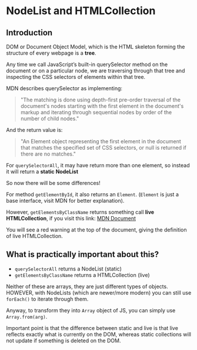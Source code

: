 # NodeList and HTMLCollection
## Introduction

DOM or Document Object Model, which is the HTML skeleton forming the structure of every webpage is a **tree**. 

Any time we call JavaScript’s built-in querySelector method on the document or on a particular node, we are traversing through that tree and inspecting the CSS selectors of elements within that tree.

MDN describes querySelector as implementing:
> "The matching is done using depth-first pre-order traversal of the document's nodes starting with the first element in the document's markup and iterating through sequential nodes by order of the number of child nodes."

And the return value is:

> "An Element object representing the first element in the document that matches the specified set of CSS selectors, or null is returned if there are no matches."

For `querySelectorAll`, it may have return more than one element, so instead it will return a **static NodeList**

So now there will be some differences!

For method `getElementById`, it also returns an `Element`. (`Element` is just a base interface, visit MDN for better explanation).

However, `getElementsByClassName` returns something call **live HTMLCollection**, if you visit this link: [MDN Document](https://developer.mozilla.org/en-US/docs/Web/API/Document/getElementsByClassName)

You will see a red warning at the top of the document, giving the definition of live HTMLCollection.

## What is practically important about this? 

- `querySelectorAll` returns a NodeList (static)
- `getElementsByClassName` returns a HTMLCollection (live)

Neither of these are arrays, they are just different types of objects. HOWEVER, with NodeLists (which are newer/more modern) you can still use `forEach()` to iterate through them.

Anyway, to transform they into `Array` object of JS, you can simply use `Array.from(arg)`.

Important point is that the difference between static and live is that live reflects exactly what is currently on the DOM, whereas static collections will not update if something is deleted on the DOM.